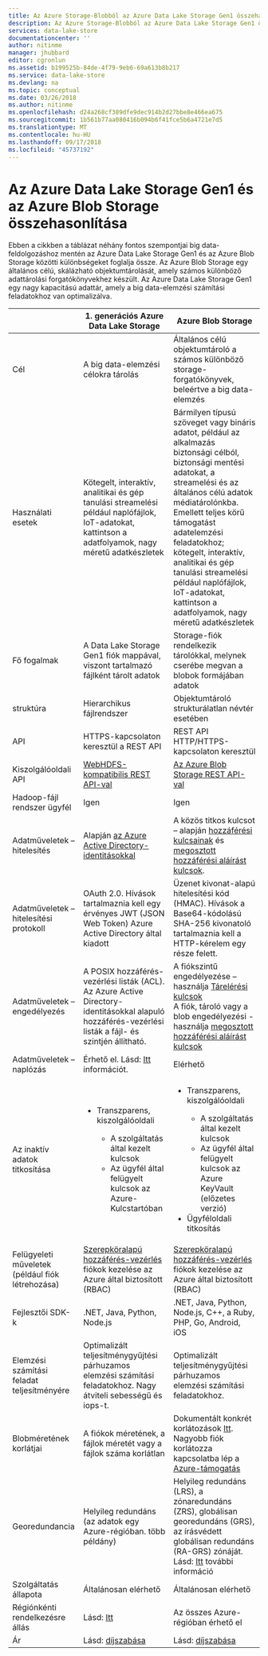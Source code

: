 ```yaml
---
title: Az Azure Storage-Blobból az Azure Data Lake Storage Gen1 összehasonlítása |} A Microsoft Docs
description: Az Azure Storage-Blobból az Azure Data Lake Storage Gen1 összehasonlítása
services: data-lake-store
documentationcenter: ''
author: nitinme
manager: jhubbard
editor: cgronlun
ms.assetid: b199525b-84de-4f79-9eb6-69a613b8b217
ms.service: data-lake-store
ms.devlang: na
ms.topic: conceptual
ms.date: 03/26/2018
ms.author: nitinme
ms.openlocfilehash: d24a268cf389dfe9dec914b2d27bbe8e466ea675
ms.sourcegitcommit: 1b561b77aa080416b094b6f41fce5b6a4721e7d5
ms.translationtype: MT
ms.contentlocale: hu-HU
ms.lasthandoff: 09/17/2018
ms.locfileid: "45737192"
---
```

# <a name="comparing-azure-data-lake-storage-gen1-and-azure-blob-storage"></a>Az Azure Data Lake Storage Gen1 és az Azure Blob Storage összehasonlítása
Ebben a cikkben a táblázat néhány fontos szempontjai big data-feldolgozáshoz mentén az Azure Data Lake Storage Gen1 és az Azure Blob Storage közötti különbségeket foglalja össze. Az Azure Blob Storage egy általános célú, skálázható objektumtárolását, amely számos különböző adattárolási forgatókönyvekhez készült. Az Azure Data Lake Storage Gen1 egy nagy kapacitású adattár, amely a big data-elemzési számítási feladatokhoz van optimalizálva.

|  | 1. generációs Azure Data Lake Storage | Azure Blob Storage |
| --- | --- | --- |
| Cél |A big data-elemzési célokra tárolás |Általános célú objektumtároló a számos különböző storage-forgatókönyvek, beleértve a big data-elemzés |
| Használati esetek |Kötegelt, interaktív, analitikai és gép tanulási streamelési például naplófájlok, IoT-adatokat, kattintson a adatfolyamok, nagy méretű adatkészletek |Bármilyen típusú szöveget vagy bináris adatot, például az alkalmazás biztonsági célból, biztonsági mentési adatokat, a streamelési és az általános célú adatok médiatárolónkba. Emellett teljes körű támogatást adatelemzési feladatokhoz; kötegelt, interaktív, analitikai és gép tanulási streamelési például naplófájlok, IoT-adatokat, kattintson a adatfolyamok, nagy méretű adatkészletek |
| Fő fogalmak |A Data Lake Storage Gen1 fiók mappával, viszont tartalmazó fájlként tárolt adatok |Storage-fiók rendelkezik tárolókkal, melynek cserébe megvan a blobok formájában adatok |
| struktúra |Hierarchikus fájlrendszer |Objektumtároló strukturálatlan névtér esetében |
| API |HTTPS-kapcsolaton keresztül a REST API |REST API HTTP/HTTPS-kapcsolaton keresztül |
| Kiszolgálóoldali API |[WebHDFS-kompatibilis REST API-val](https://msdn.microsoft.com/library/azure/mt693424.aspx) |[Az Azure Blob Storage REST API-val](https://msdn.microsoft.com/library/azure/dd135733.aspx) |
| Hadoop-fájl rendszer ügyfél |Igen |Igen |
| Adatműveletek – hitelesítés |Alapján [az Azure Active Directory-identitásokkal](../active-directory/develop/authentication-scenarios.md) |A közös titkos kulcsot – alapján [hozzáférési kulcsainak](../storage/common/storage-account-manage.md#access-keys) és [megosztott hozzáférési aláírást kulcsok](../storage/common/storage-dotnet-shared-access-signature-part-1.md). |
| Adatműveletek – hitelesítési protokoll |OAuth 2.0. Hívások tartalmaznia kell egy érvényes JWT (JSON Web Token) Azure Active Directory által kiadott |Üzenet kivonat-alapú hitelesítési kód (HMAC). Hívások a Base64-kódolású SHA-256 kivonatoló tartalmaznia kell a HTTP-kérelem egy része felett. |
| Adatműveletek – engedélyezés |A POSIX hozzáférés-vezérlési listák (ACL).  Az Azure Active Directory-identitásokkal alapuló hozzáférés-vezérlési listák a fájl- és szintjén állítható. |A fiókszintű engedélyezése – használja [Tárelérési kulcsok](../storage/common/storage-account-manage.md#access-keys)<br>A fiók, tároló vagy a blob engedélyezési - használja [megosztott hozzáférési aláírást kulcsok](../storage/common/storage-dotnet-shared-access-signature-part-1.md) |
| Adatműveletek – naplózás |Érhető el. Lásd: [Itt](data-lake-store-diagnostic-logs.md) információt. |Elérhető |
| Az inaktív adatok titkosítása |<ul><li>Transzparens, kiszolgálóoldali</li> <ul><li>A szolgáltatás által kezelt kulcsok</li><li>Az ügyfél által felügyelt kulcsok az Azure-Kulcstartóban</li></ul></ul> |<ul><li>Transzparens, kiszolgálóoldali</li> <ul><li>A szolgáltatás által kezelt kulcsok</li><li>Az ügyfél által felügyelt kulcsok az Azure KeyVault (előzetes verzió)</li></ul><li>Ügyféloldali titkosítás</li></ul> |
| Felügyeleti műveletek (például fiók létrehozása) |[Szerepköralapú hozzáférés-vezérlés](../role-based-access-control/overview.md) fiókok kezelése az Azure által biztosított (RBAC) |[Szerepköralapú hozzáférés-vezérlés](../role-based-access-control/overview.md) fiókok kezelése az Azure által biztosított (RBAC) |
| Fejlesztői SDK-k |.NET, Java, Python, Node.js |.NET, Java, Python, Node.js, C++, a Ruby, PHP, Go, Android, iOS |
| Elemzési számítási feladat teljesítményére |Optimalizált teljesítménygyűjtési párhuzamos elemzési számítási feladatokhoz. Nagy átviteli sebességű és iops-t. |Optimalizált teljesítménygyűjtési párhuzamos elemzési számítási feladatokhoz. |
| Blobméretének korlátjai |A fiókok méretének, a fájlok méretét vagy a fájlok száma korlátlan |Dokumentált konkrét korlátozások [Itt](../storage/common/storage-scalability-targets.md). Nagyobb fiók korlátozza kapcsolatba lép a [Azure-támogatás](https://azure.microsoft.com/support/faq/) |
| Georedundancia |Helyileg redundáns (az adatok egy Azure-régióban. több példány) |Helyileg redundáns (LRS), a zónaredundáns (ZRS), globálisan georedundáns (GRS), az írásvédett globálisan redundáns (RA-GRS) zónáját. Lásd: [Itt](../storage/common/storage-redundancy.md) további információ |
| Szolgáltatás állapota |Általánosan elérhető |Általánosan elérhető |
| Régiónkénti rendelkezésre állás |Lásd: [Itt](https://azure.microsoft.com/regions/#services) |Az összes Azure-régióban érhető el |
| Ár |Lásd: [díjszabása](https://azure.microsoft.com/pricing/details/data-lake-store/) |Lásd: [díjszabása](https://azure.microsoft.com/pricing/details/storage/) |


